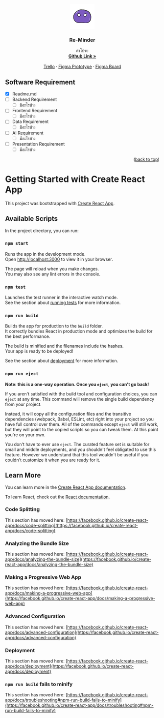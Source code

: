 <a id="readme-top"></a>

<br />
<div align="center">
  <a href="">
    <img src="ReactAndJs/src/images/Slime.PNG" alt="Logo" width="80" height="80">
  </a>

  <h3 align="center">Re-Minder</h3>

  <p align="center">
    คำโปรย
    <br />
    <a href="https://github.com/Taowawawawawawawawawawawawawa/Re-Minder"><strong>Github Link »</strong></a>
    <br />
    <br />
    <a href="https://trello.com/b/VMskuvp5/developement-hackathon-task-board">Trello</a>
    ·
    <a href="https://www.figma.com/design/yGDzgmjyvtErYDhJpY8GVQ/Re-Minder?node-id=44-225">Figma Prototype</a>
    ·
    <a href="https://www.figma.com/board/NlA38ReMjTsTFraFtPQJFW/Re-Minder?t=HCMol6USKKmtfGuT-6">Figma Board</a>
  </p>
</div>

## Software Requirement
- [x] Readme.md
- [ ] Backend Requirement
    - [ ] มีอะไรบ้าง
- [ ] Frontend Requirement
    - [ ] มีอะไรบ้าง
- [ ] Data Requirement
    - [ ] มีอะไรบ้าง
- [ ] AI Requirement
    - [ ] มีอะไรบ้าง
- [ ] Presentation Requirement
    - [ ] มีอะไรบ้าง

<p align="right">(<a href="#readme-top">back to top</a>)</p>

# Getting Started with Create React App

This project was bootstrapped with [Create React App](https://github.com/facebook/create-react-app).

## Available Scripts

In the project directory, you can run:

### `npm start`

Runs the app in the development mode.\
Open [http://localhost:3000](http://localhost:3000) to view it in your browser.

The page will reload when you make changes.\
You may also see any lint errors in the console.

### `npm test`

Launches the test runner in the interactive watch mode.\
See the section about [running tests](https://facebook.github.io/create-react-app/docs/running-tests) for more information.

### `npm run build`

Builds the app for production to the `build` folder.\
It correctly bundles React in production mode and optimizes the build for the best performance.

The build is minified and the filenames include the hashes.\
Your app is ready to be deployed!

See the section about [deployment](https://facebook.github.io/create-react-app/docs/deployment) for more information.

### `npm run eject`

**Note: this is a one-way operation. Once you `eject`, you can't go back!**

If you aren't satisfied with the build tool and configuration choices, you can `eject` at any time. This command will remove the single build dependency from your project.

Instead, it will copy all the configuration files and the transitive dependencies (webpack, Babel, ESLint, etc) right into your project so you have full control over them. All of the commands except `eject` will still work, but they will point to the copied scripts so you can tweak them. At this point you're on your own.

You don't have to ever use `eject`. The curated feature set is suitable for small and middle deployments, and you shouldn't feel obligated to use this feature. However we understand that this tool wouldn't be useful if you couldn't customize it when you are ready for it.

## Learn More

You can learn more in the [Create React App documentation](https://facebook.github.io/create-react-app/docs/getting-started).

To learn React, check out the [React documentation](https://reactjs.org/).

### Code Splitting

This section has moved here: [https://facebook.github.io/create-react-app/docs/code-splitting](https://facebook.github.io/create-react-app/docs/code-splitting)

### Analyzing the Bundle Size

This section has moved here: [https://facebook.github.io/create-react-app/docs/analyzing-the-bundle-size](https://facebook.github.io/create-react-app/docs/analyzing-the-bundle-size)

### Making a Progressive Web App

This section has moved here: [https://facebook.github.io/create-react-app/docs/making-a-progressive-web-app](https://facebook.github.io/create-react-app/docs/making-a-progressive-web-app)

### Advanced Configuration

This section has moved here: [https://facebook.github.io/create-react-app/docs/advanced-configuration](https://facebook.github.io/create-react-app/docs/advanced-configuration)

### Deployment

This section has moved here: [https://facebook.github.io/create-react-app/docs/deployment](https://facebook.github.io/create-react-app/docs/deployment)

### `npm run build` fails to minify

This section has moved here: [https://facebook.github.io/create-react-app/docs/troubleshooting#npm-run-build-fails-to-minify](https://facebook.github.io/create-react-app/docs/troubleshooting#npm-run-build-fails-to-minify)

